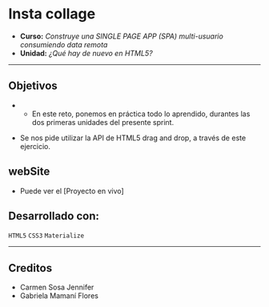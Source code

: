 ﻿# Insta collage

* **Curso:** _Construye una SINGLE PAGE APP (SPA) multi-usuario consumiendo data remota_
* **Unidad:** _¿Qué hay de nuevo en HTML5?_

***
## Objetivos

- - En este reto, ponemos en práctica todo lo aprendido, durantes las dos primeras unidades del presente sprint.

- Se nos pide utilizar la API de HTML5 drag and drop, a través de este ejercicio.

## webSite
* Puede ver el [Proyecto en vivo]

## Desarrollado con:

`HTML5` `CSS3` `Materialize`

***

## Creditos
* Carmen Sosa Jennifer
* Gabriela Mamaní Flores
